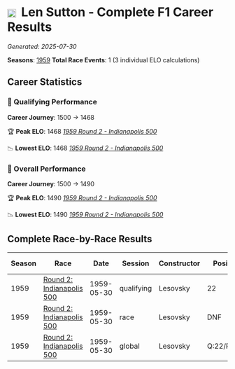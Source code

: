 # <img src="https://upload.wikimedia.org/wikipedia/commons/a/a4/Flag_of_the_United_States.svg" alt="United States" width="20" height="auto" style="vertical-align: middle; margin-right: 5px;" onerror="this.outerHTML='🇺🇸'; this.style.marginRight='5px';"/> Len Sutton - Complete F1 Career Results

*Generated: 2025-07-30*

**Seasons**: [1959](../seasons/1959-season-report.md)
**Total Race Events**: 1 (3 individual ELO calculations)

## Career Statistics

### 🏁 Qualifying Performance
**Career Journey**: 1500 → 1468

🏆 **Peak ELO**: 1468
   *[1959 Round 2 - Indianapolis 500](../seasons/1959-season-report.md#round-2-indianapolis-500)*

📉 **Lowest ELO**: 1468
   *[1959 Round 2 - Indianapolis 500](../seasons/1959-season-report.md#round-2-indianapolis-500)*

### 🌟 Overall Performance
**Career Journey**: 1500 → 1490

🏆 **Peak ELO**: 1490
   *[1959 Round 2 - Indianapolis 500](../seasons/1959-season-report.md#round-2-indianapolis-500)*

📉 **Lowest ELO**: 1490
   *[1959 Round 2 - Indianapolis 500](../seasons/1959-season-report.md#round-2-indianapolis-500)*


## Complete Race-by-Race Results

| Season | Race | Date | Session | Constructor | Position | Starting ELO | ELO Change | Final ELO | Teammate |
|--------|------|------|---------|-------------|----------|--------------|------------|-----------|----------|
| 1959 | [Round 2: Indianapolis 500](../seasons/1959-season-report.md#round-2-indianapolis-500) | 1959-05-30 | qualifying | Lesovsky | 22 | 1500 | -32 | 1468 | <img src="https://upload.wikimedia.org/wikipedia/commons/a/a4/Flag_of_the_United_States.svg" alt="United States" width="20" height="auto" style="vertical-align: middle; margin-right: 5px;" onerror="this.outerHTML='🇺🇸'; this.style.marginRight='5px';"/> Johnny Thomson |
| 1959 | [Round 2: Indianapolis 500](../seasons/1959-season-report.md#round-2-indianapolis-500) | 1959-05-30 | race | Lesovsky | DNF | 1500 | N/A | 1500 | <img src="https://upload.wikimedia.org/wikipedia/commons/a/a4/Flag_of_the_United_States.svg" alt="United States" width="20" height="auto" style="vertical-align: middle; margin-right: 5px;" onerror="this.outerHTML='🇺🇸'; this.style.marginRight='5px';"/> Johnny Thomson |
| 1959 | [Round 2: Indianapolis 500](../seasons/1959-season-report.md#round-2-indianapolis-500) | 1959-05-30 | global | Lesovsky | Q:22/R:DNF | 1500 | -10 | 1490 | <img src="https://upload.wikimedia.org/wikipedia/commons/a/a4/Flag_of_the_United_States.svg" alt="United States" width="20" height="auto" style="vertical-align: middle; margin-right: 5px;" onerror="this.outerHTML='🇺🇸'; this.style.marginRight='5px';"/> Johnny Thomson |
